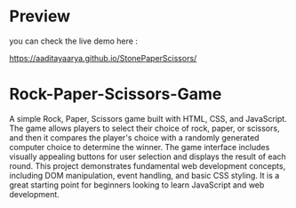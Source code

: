 # Preview
you can check the live demo here :

https://aaditayaarya.github.io/StonePaperScissors/

# Rock-Paper-Scissors-Game

A simple Rock, Paper, Scissors game built with HTML, CSS, and JavaScript. The game allows players to select their choice of rock, paper, or scissors, and then it compares the player's choice with a randomly generated computer choice to determine the winner. The game interface includes visually appealing buttons for user selection and displays the result of each round. This project demonstrates fundamental web development concepts, including DOM manipulation, event handling, and basic CSS styling. It is a great starting point for beginners looking to learn JavaScript and web development.
